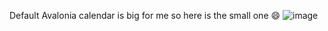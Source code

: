 Default Avalonia calendar is big for me so here is the small one 😄
![image](https://github.com/AkashSinghB/AvaloniaSmallCalendar/assets/35793991/6b1e984a-7051-4d29-9805-18170b9a784e)
